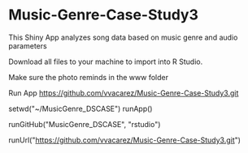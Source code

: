 # Music-Genre-Case-Study3
This Shiny App analyzes song data based on music genre and audio parameters

Download all files to your machine to import into R Studio. 

Make sure the photo reminds in the www folder


Run App
https://github.com/vvacarez/Music-Genre-Case-Study3.git

setwd("~/MusicGenre_DSCASE")
runApp()

runGitHub("MusicGenre_DSCASE", "rstudio")

runUrl("https://github.com/vvacarez/Music-Genre-Case-Study3.git")
